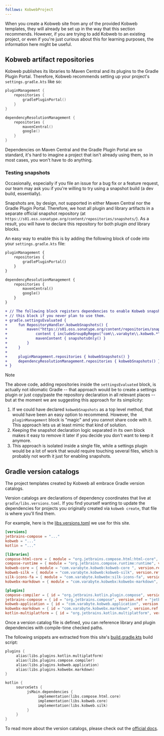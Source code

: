 ```yaml
---
follows: KobwebProject
---
```


When you create a Kobweb site from any of the provided Kobweb templates, they will already be set up in the way that
this section recommends. However, if you are trying to add Kobweb to an existing project, or even if you're just curious
about this for learning purposes, the information here might be useful.

## Kobweb artifact repositories

Kobweb publishes its libraries to Maven Central and its plugins to the Gradle Plugin Portal. Therefore, Kobweb
recommends setting up your project's `settings.gradle.kts` like so:

```kotlin
pluginManagement {
    repositories {
        gradlePluginPortal()
    }
}

dependencyResolutionManagement {
    repositories {
        mavenCentral()
        google()
    }
}
```

Dependencies on Maven Central and the Gradle Plugin Portal are so standard, it's hard to imagine a project that isn't
already using them, so in most cases, you won't have to do anything.

### Testing snapshots

Occasionally, especially if you file an issue for a bug fix or a feature request, our team may ask you if you're willing
to try using a snapshot build (a dev build, essentially).

Snapshots are, by design, not supported in either Maven Central nor the Gradle Plugin Portal. Therefore, we host all
plugin and library artifacts in a separate official snapshot repository (at
`https://s01.oss.sonatype.org/content/repositories/snapshots/`). As a result, you will have to declare this repository
for both plugin *and* library blocks.

An easy way to enable this is by adding the following block of code into your `settings.gradle.kts` file:

```diff
pluginManagement {
    repositories {
        gradlePluginPortal()
    }
}

dependencyResolutionManagement {
    repositories {
        mavenCentral()
        google()
    }
}

+ // The following block registers dependencies to enable Kobweb snapshot support. It is safe to delete or comment out
+ // this block if you never plan to use them.
+ gradle.settingsEvaluated {
+     fun RepositoryHandler.kobwebSnapshots() {
+         maven("https://s01.oss.sonatype.org/content/repositories/snapshots/") {
+             content { includeGroupByRegex("com\\.varabyte\\.kobweb.*") }
+             mavenContent { snapshotsOnly() }
+         }
+     }
+
+     pluginManagement.repositories { kobwebSnapshots() }
+     dependencyResolutionManagement.repositories { kobwebSnapshots() }
+ }
```

> [!NOTE]
> The above code, adding repositories inside the `settingsEvaluated` block, is actually not idiomatic Gradle -- that
> approach would be to create a settings plugin or just copy/paste the repository declaration in all relevant places --
> but at the moment we are suggesting this approach for its simplicity:
>
> 1. If we could have declared `kobwebSnapshots` as a top level method, that would have been an easy option to
>    recommend. However, the `pluginManagement` block is "magic" and you cannot share code with it. This approach lets
>    us at least mimic that kind of solution.
> 2. Keeping the snapshot declaration logic separated in its own block makes it easy to remove it later if you decide
     you don't want to keep it anymore.
> 3. This approach is isolated inside a single file, while a settings plugin would be a lot of work that would require
     touching several files, which is probably not worth it just for enabling snapshots.

## Gradle version catalogs

The project templates created by Kobweb all embrace Gradle version catalogs.

Version catalogs are declarations of dependency coordinates that live at `gradle/libs.versions.toml`. If you find
yourself wanting to update the dependencies for projects you originally created via `kobweb create`, that file is where
you'll find them.

For example, here is the
[libs.versions.toml](https://github.com/varabyte/kobweb-site/blob/main/gradle/libs.versions.toml) we use for this site.

```toml
[versions]
jetbrains-compose = "..."
kobweb = "..."
kotlin = "..."

[libraries]
compose-html-core = { module = "org.jetbrains.compose.html:html-core", version.ref = "jetbrains-compose" }
compose-runtime = { module = "org.jetbrains.compose.runtime:runtime", version.ref = "jetbrains-compose" }
kobweb-core = { module = "com.varabyte.kobweb:kobweb-core ", version.ref = "kobweb" }
kobweb-silk = { module = "com.varabyte.kobweb:kobweb-silk", version.ref = "kobweb" }
silk-icons-fa = { module = "com.varabyte.kobwebx:silk-icons-fa", version.ref = "kobweb" }
kobwebx-markdown = { module = "com.varabyte.kobwebx:kobwebx-markdown", version.ref = "kobweb" }

[plugins]
compose-compiler = { id = "org.jetbrains.kotlin.plugin.compose", version.ref = "kotlin" }
jetbrains-compose = { id = "org.jetbrains.compose", version.ref = "jetbrains-compose" }
kobweb-application = { id = "com.varabyte.kobweb.application", version.ref = "kobweb" }
kobwebx-markdown = { id = "com.varabyte.kobwebx.markdown", version.ref = "kobweb" }
kotlin-multiplatform = { id = "org.jetbrains.kotlin.multiplatform", version.ref = "kotlin" }
```

Once a version catalog file is defined, you can reference library and plugin dependencies with compile-time checked
paths.

The following snippets are extracted from this
site's [build.gradle.kts](https://github.com/varabyte/kobweb-site/blob/main/site/build.gradle.kts) build script:

```kotlin
plugins {
     alias(libs.plugins.kotlin.multiplatform)
     alias(libs.plugins.compose.compiler)
     alias(libs.plugins.kobweb.application)
     alias(libs.plugins.kobwebx.markdown)
}

kotlin {
     sourceSets {
          jsMain.dependencies {
               implementation(libs.compose.html.core)
               implementation(libs.kobweb.core)
               implementation(libs.kobweb.silk)
          }
     }
}
```

To read more about the version catalogs, please check out the
[official docs](https://docs.gradle.org/current/userguide/version_catalogs.html).
